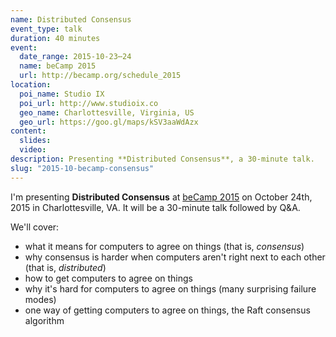 ```yaml
---
name: Distributed Consensus
event_type: talk
duration: 40 minutes
event:
  date_range: 2015-10-23⋯24
  name: beCamp 2015
  url: http://becamp.org/schedule_2015
location:
  poi_name: Studio IX
  poi_url: http://www.studioix.co
  geo_name: Charlottesville, Virginia, US
  geo_url: https://goo.gl/maps/kSV3aaWdAzx
content:
  slides:
  video:
description: Presenting **Distributed Consensus**, a 30-minute talk.
slug: "2015-10-becamp-consensus"
---
```


I'm presenting **Distributed Consensus** at [beCamp 2015](http://becamp.org/) on October 24th, 2015 in Charlottesville, VA. It will be a 30-minute talk followed by Q&A.

We'll cover:

* what it means for computers to agree on things (that is, _consensus_)
* why consensus is harder when computers aren't right next to each other (that is, _distributed_)
* how to get computers to agree on things
* why it's hard for computers to agree on things (many surprising failure modes)
* one way of getting computers to agree on things, the Raft consensus algorithm
